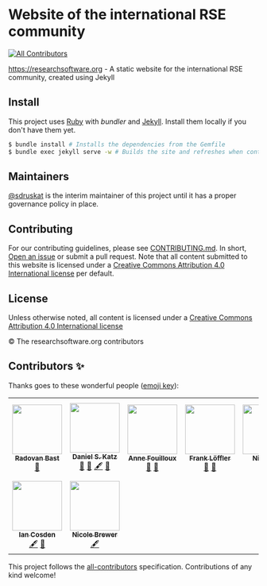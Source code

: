 # Website of the international RSE community
<!-- ALL-CONTRIBUTORS-BADGE:START - Do not remove or modify this section -->
[![All Contributors](https://img.shields.io/badge/all_contributors-9-orange.svg?style=flat-square)](#contributors-)
<!-- ALL-CONTRIBUTORS-BADGE:END -->

https://researchsoftware.org - A static website for the international RSE community, created using Jekyll

## Install

This project uses [Ruby](https://www.ruby-lang.org) with *bundler* and [Jekyll](https://jekyllrb.com). Install them locally if you don't have them yet.

```sh
$ bundle install # Installs the dependencies from the Gemfile
$ bundle exec jekyll serve -w # Builds the site and refreshes when content changes
```

## Maintainers

[@sdruskat](https://github.com/sdruskat) is the interim maintainer of this project until it has a proper governance policy in place.

## Contributing

For our contributing guidelines, please see [CONTRIBUTING.md](https://github.com/RSE-leaders/researchsoftware.org/blob/main/CONTRIBUTING.md).
In short, [Open an issue](https://github.com/RSE-leaders/researchsoftware.org/issues/new) or submit a pull request.
Note that all content submitted to this website is licensed under a [Creative Commons Attribution 4.0 International license](LICENSE) per default.

## License

Unless otherwise noted, all content is licensed under a [Creative Commons Attribution 4.0 International license](LICENSE)

© The researchsoftware.org contributors

## Contributors ✨

Thanks goes to these wonderful people ([emoji key](https://allcontributors.org/docs/en/emoji-key)):

<!-- ALL-CONTRIBUTORS-LIST:START - Do not remove or modify this section -->
<!-- prettier-ignore-start -->
<!-- markdownlint-disable -->
<table>
  <tr>
    <td align="center"><a href="https://bast.fr"><img src="https://avatars.githubusercontent.com/u/5120679?v=4?s=100" width="100px;" alt=""/><br /><sub><b>Radovan Bast</b></sub></a><br /><a href="https://github.com/rse-council/researchsoftware.org/pulls?q=is%3Apr+reviewed-by%3Abast" title="Reviewed Pull Requests">👀</a></td>
    <td align="center"><a href="https://github.com/danielskatz"><img src="https://avatars.githubusercontent.com/u/2913845?v=4?s=100" width="100px;" alt=""/><br /><sub><b>Daniel S. Katz</b></sub></a><br /><a href="#blog-danielskatz" title="Blogposts">📝</a> <a href="https://github.com/rse-council/researchsoftware.org/pulls?q=is%3Apr+reviewed-by%3Adanielskatz" title="Reviewed Pull Requests">👀</a> <a href="#content-danielskatz" title="Content">🖋</a> <a href="#ideas-danielskatz" title="Ideas, Planning, & Feedback">🤔</a></td>
    <td align="center"><a href="http://www.mn.uio.no/geo/english/people/adm/annefou/"><img src="https://avatars.githubusercontent.com/u/8168508?v=4?s=100" width="100px;" alt=""/><br /><sub><b>Anne Fouilloux</b></sub></a><br /><a href="#blog-annefou" title="Blogposts">📝</a> <a href="https://github.com/rse-council/researchsoftware.org/pulls?q=is%3Apr+reviewed-by%3Aannefou" title="Reviewed Pull Requests">👀</a></td>
    <td align="center"><a href="https://github.com/knarrff"><img src="https://avatars.githubusercontent.com/u/405290?v=4?s=100" width="100px;" alt=""/><br /><sub><b>Frank Löffler</b></sub></a><br /><a href="#blog-knarrff" title="Blogposts">📝</a> <a href="https://github.com/rse-council/researchsoftware.org/pulls?q=is%3Apr+reviewed-by%3Aknarrff" title="Reviewed Pull Requests">👀</a></td>
    <td align="center"><a href="https://github.com/nrmay"><img src="https://avatars.githubusercontent.com/u/4125927?v=4?s=100" width="100px;" alt=""/><br /><sub><b>Nick May</b></sub></a><br /><a href="https://github.com/rse-council/researchsoftware.org/pulls?q=is%3Apr+reviewed-by%3Anrmay" title="Reviewed Pull Requests">👀</a></td>
    <td align="center"><a href="https://github.com/benvanwerkhoven"><img src="https://avatars.githubusercontent.com/u/2337546?v=4?s=100" width="100px;" alt=""/><br /><sub><b>Ben van Werkhoven</b></sub></a><br /><a href="#blog-benvanwerkhoven" title="Blogposts">📝</a> <a href="https://github.com/rse-council/researchsoftware.org/pulls?q=is%3Apr+reviewed-by%3Abenvanwerkhoven" title="Reviewed Pull Requests">👀</a> <a href="#maintenance-benvanwerkhoven" title="Maintenance">🚧</a></td>
    <td align="center"><a href="http://sdruskat.net"><img src="https://avatars.githubusercontent.com/u/3007126?v=4?s=100" width="100px;" alt=""/><br /><sub><b>Stephan Druskat</b></sub></a><br /><a href="#maintenance-sdruskat" title="Maintenance">🚧</a> <a href="https://github.com/rse-council/researchsoftware.org/pulls?q=is%3Apr+reviewed-by%3Asdruskat" title="Reviewed Pull Requests">👀</a> <a href="#blog-sdruskat" title="Blogposts">📝</a> <a href="#content-sdruskat" title="Content">🖋</a> <a href="#design-sdruskat" title="Design">🎨</a></td>
  </tr>
  <tr>
    <td align="center"><a href="https://github.com/cosden"><img src="https://avatars.githubusercontent.com/u/5824618?v=4?s=100" width="100px;" alt=""/><br /><sub><b>Ian Cosden</b></sub></a><br /><a href="#content-cosden" title="Content">🖋</a> <a href="#ideas-cosden" title="Ideas, Planning, & Feedback">🤔</a></td>
    <td align="center"><a href="http://www.nicole-brewer.com"><img src="https://avatars.githubusercontent.com/u/20686935?v=4?s=100" width="100px;" alt=""/><br /><sub><b>Nicole Brewer</b></sub></a><br /><a href="#content-nicole-brewer" title="Content">🖋</a></td>
  </tr>
</table>

<!-- markdownlint-restore -->
<!-- prettier-ignore-end -->

<!-- ALL-CONTRIBUTORS-LIST:END -->

This project follows the [all-contributors](https://github.com/all-contributors/all-contributors) specification. Contributions of any kind welcome!
